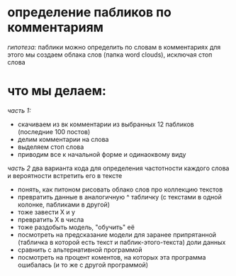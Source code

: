 # определение пабликов по комментариям 

*гипотеза:* паблики можно определить по словам в комментариях
для этого мы создаем облака слов (папка word clouds), исключая стоп слова

# что мы делаем:
*часть 1:*
  - скачиваем из вк комментарии из выбранных 12 пабликов (последние 100 постов)
  - делим комментарии на слова
  - выделяем стоп слова
  - приводим все к начальной форме и одинаоквому виду

*часть 2*
 два варианта кода для определения частотности каждого слова и вероятности встретить его в тексте


* понять, как питоном рисовать облако слов про коллекцию текстов
* превратить данные в аналогичную ^ табличку (с текстами в одной колонке, пабликами в другой)
* тоже завести X и y
* превратить X в числа
* тоже раздобыть модель, "обучить" её
* посмотреть на предсказание модели для заранее припрятанной (табличка в которой есть текст и паблик-этого-текста) доли данных
* сравнить с альтернативной программой
* посмотреть на процент коментов, на которых эта программа ошибалась (и то же с другой программой)
